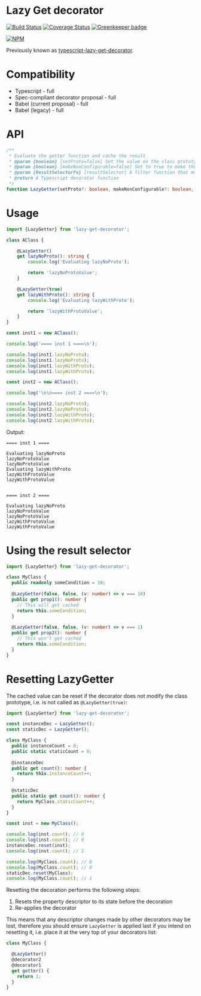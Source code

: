 # Lazy Get decorator

[![Build Status](https://travis-ci.org/Alorel/typescript-lazy-get-decorator.png?branch=2.2.0)](https://travis-ci.org/Alorel/typescript-lazy-get-decorator)
[![Coverage Status](https://coveralls.io/repos/github/Alorel/typescript-lazy-get-decorator/badge.svg?branch=2.2.0)](https://coveralls.io/github/Alorel/typescript-lazy-get-decorator?branch=2.2.0)
[![Greenkeeper badge](https://badges.greenkeeper.io/Alorel/typescript-lazy-get-decorator.svg)](https://greenkeeper.io/)

[![NPM](https://nodei.co/npm/lazy-get-decorator.png?downloads=true&downloadRank=true&stars=true)](https://www.npmjs.com/package/lazy-get-decorator)

Previously known as [typescript-lazy-get-decorator](https://www.npmjs.com/package/lazy-get-decorator).

# Compatibility

- Typescript - full
- Spec-compliant decorator proposal - full
- Babel (current proposal) - full
- Babel (legacy) - full

# API

```typescript
/**
 * Evaluate the getter function and cache the result
 * @param {boolean} [setProto=false] Set the value on the class prototype as well. Only applies to non-static getters.
 * @param {boolean} [makeNonConfigurable=false] Set to true to make the resolved property non-configurable
 * @param {ResultSelectorFn} [resultSelector] A filter function that must return true for the value to cached
 * @return A Typescript decorator function
 */
function LazyGetter(setProto?: boolean, makeNonConfigurable?: boolean, resultSelector?: (value: any) => boolean): MethodDecorator;
```

# Usage

```typescript
import {LazyGetter} from 'lazy-get-decorator';

class AClass {

    @LazyGetter()
    get lazyNoProto(): string {
        console.log('Evaluating lazyNoProto');

        return 'lazyNoProtoValue';
    }

    @LazyGetter(true)
    get lazyWithProto(): string {
        console.log('Evaluating lazyWithProto');

        return 'lazyWithProtoValue';
    }
}

const inst1 = new AClass();

console.log('==== inst 1 ====\n');

console.log(inst1.lazyNoProto);
console.log(inst1.lazyNoProto);
console.log(inst1.lazyWithProto);
console.log(inst1.lazyWithProto);

const inst2 = new AClass();

console.log('\n\n==== inst 2 ====\n');

console.log(inst2.lazyNoProto);
console.log(inst2.lazyNoProto);
console.log(inst2.lazyWithProto);
console.log(inst2.lazyWithProto);
```

Output:

    ==== inst 1 ====

    Evaluating lazyNoProto
    lazyNoProtoValue
    lazyNoProtoValue
    Evaluating lazyWithProto
    lazyWithProtoValue
    lazyWithProtoValue


    ==== inst 2 ====

    Evaluating lazyNoProto
    lazyNoProtoValue
    lazyNoProtoValue
    lazyWithProtoValue
    lazyWithProtoValue

# Using the result selector

```typescript
import {LazyGetter} from 'lazy-get-decorator';

class MyClass {
  public readonly someCondition = 10;
  
  @LazyGetter(false, false, (v: number) => v === 10)
  public get prop1(): number {
    // This will get cached
    return this.someCondition;
  }
  
  @LazyGetter(false, false, (v: number) => v === 1)
  public get prop2(): number {
    // This won't get cached
    return this.someCondition;
  }
}
```

# Resetting LazyGetter

The cached value can be reset if the decorator does not modify the class prototype,
i.e. is not called as `@LazyGetter(true)`:

```typescript
import {LazyGetter} from 'lazy-get-decorator';

const instanceDec = LazyGetter();
const staticDec = LazyGetter();

class MyClass {
  public instanceCount = 0;
  public static staticCount = 0;
  
  @instanceDec
  public get count(): number {
    return this.instanceCount++;
  }
  
  @staticDec
  public static get count(): number {
    return MyClass.staticCount++;
  }
}

const inst = new MyClass();

console.log(inst.count); // 0
console.log(inst.count); // 0
instanceDec.reset(inst);
console.log(inst.count); // 1

console.log(MyClass.count); // 0
console.log(MyClass.count); // 0
staticDec.reset(MyClass);
console.log(MyClass.count); // 1
```

Resetting the decoration performs the following steps:

1. Resets the property descriptor to its state before the decoration
1. Re-applies the decorator

This means that any descriptor changes made by other decorators may be lost, therefore you
should ensure `LazyGetter` is applied last if you intend on resetting it, i.e. place it
at the very top of your decorators list:

```typescript
class MyClass {

  @LazyGetter()
  @decorator2
  @decorator1
  get getter() {
    return 1;
  }
}
```
